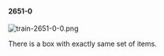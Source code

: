 #### 2651-0
![train-2651-0-0.png](https://github.com/lil-lab/nlvr/raw/master/nlvr/train/images/24/train-2651-0-0.png "train-2651-0-0.png")

There is a box with exactly same set of items.